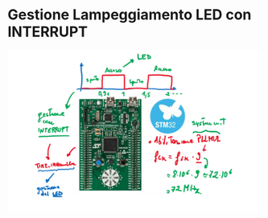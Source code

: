 # Gestione Lampeggiamento LED con INTERRUPT

![ESEMPIO_05](https://github.com/LaErre9/LMM_STM32F303VC/blob/main/05_Interrupt_LED/05_esempio_di_funzionamento.png)
